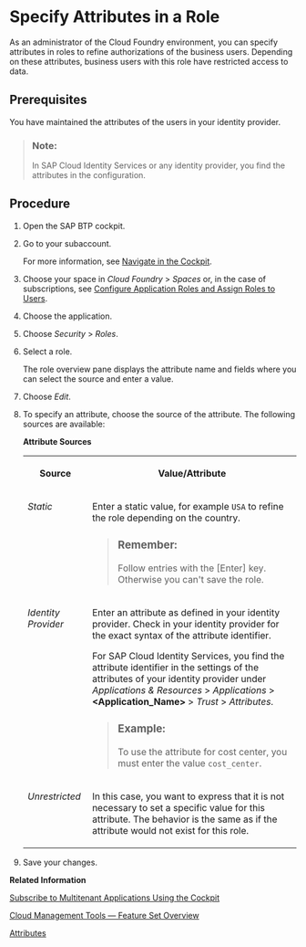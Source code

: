 <!-- loio4827f0bbe27d459fad8342896d4e569b -->

# Specify Attributes in a Role

As an administrator of the Cloud Foundry environment, you can specify attributes in roles to refine authorizations of the business users. Depending on these attributes, business users with this role have restricted access to data.



<a name="loio4827f0bbe27d459fad8342896d4e569b__prereq_dm3_wjq_wcb"/>

## Prerequisites

You have maintained the attributes of the users in your identity provider.

> ### Note:  
> In SAP Cloud Identity Services or any identity provider, you find the attributes in the configuration.



## Procedure

1.  Open the SAP BTP cockpit.

2.  Go to your subaccount.

    For more information, see [Navigate in the Cockpit](navigate-in-the-cockpit-0874895.md).

3.  Choose your space in *Cloud Foundry* \> *Spaces* or, in the case of subscriptions, see [Configure Application Roles and Assign Roles to Users](configure-application-roles-and-assign-roles-to-users-56a7153.md).

4.  Choose the application.

5.  Choose *Security* \> *Roles*.

6.  Select a role.

    The role overview pane displays the attribute name and fields where you can select the source and enter a value.

7.  Choose *Edit*.

8.  To specify an attribute, choose the source of the attribute. The following sources are available:

    **Attribute Sources**


    <table>
    <tr>
    <th valign="top">

    Source
    
    </th>
    <th valign="top">

    Value/Attribute
    
    </th>
    </tr>
    <tr>
    <td valign="top">
    
    *Static* 
    
    </td>
    <td valign="top">
    
    Enter a static value, for example `USA` to refine the role depending on the country.

    > ### Remember:  
    > Follow entries with the [Enter\] key. Otherwise you can't save the role.


    
    </td>
    </tr>
    <tr>
    <td valign="top">
    
    *Identity Provider* 
    
    </td>
    <td valign="top">
    
    Enter an attribute as defined in your identity provider. Check in your identity provider for the exact syntax of the attribute identifier.

    For SAP Cloud Identity Services, you find the attribute identifier in the settings of the attributes of your identity provider under *Applications & Resources* \> *Applications* \> **<Application\_Name\>** \> *Trust* \> *Attributes*.

    > ### Example:  
    > To use the attribute for cost center, you must enter the value `cost_center`.


    
    </td>
    </tr>
    <tr>
    <td valign="top">
    
    *Unrestricted* 
    
    </td>
    <td valign="top">
    
    In this case, you want to express that it is not necessary to set a specific value for this attribute. The behavior is the same as if the attribute would not exist for this role.
    
    </td>
    </tr>
    </table>
    
9.  Save your changes.


**Related Information**  


[Subscribe to Multitenant Applications Using the Cockpit](subscribe-to-multitenant-applications-using-the-cockpit-7a3e396.md "Subscribe to multitenant applications from the Subscriptions page in the SAP BTP cockpit.")

[Cloud Management Tools — Feature Set Overview](../10-concepts/cloud-management-tools-feature-set-overview-caf4e4e.md "Cloud management tools represent the group of technologies designed for managing SAP BTP.")

[Attributes](attributes-713f52a.md "Attributes use information that is specific to the user, for example the user's country. If the application developer in the Cloud Foundry environment of SAP BTP has created a country attribute to a role, this restricts the data a business user can see based on this attribute.")

